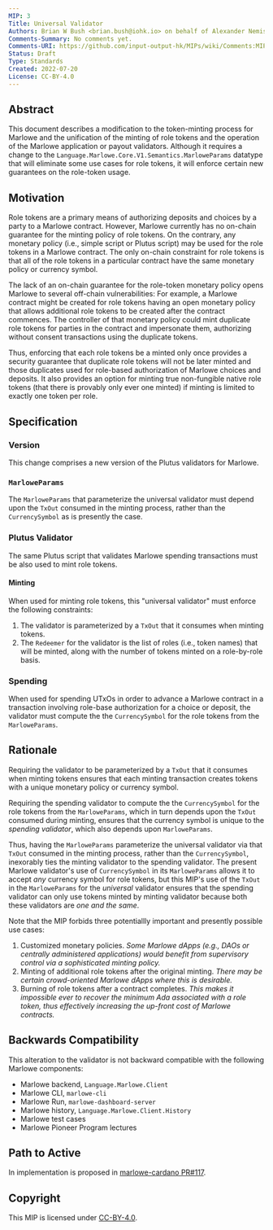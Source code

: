 ```yaml
---
MIP: 3
Title: Universal Validator
Authors: Brian W Bush <brian.bush@iohk.io> on behalf of Alexander Nemish
Comments-Summary: No comments yet.
Comments-URI: https://github.com/input-output-hk/MIPs/wiki/Comments:MIP-0003
Status: Draft
Type: Standards
Created: 2022-07-20
License: CC-BY-4.0
---
```



## Abstract

This document describes a modification to the token-minting process for Marlowe and the unification of the minting of role tokens and the operation of the Marlowe application or payout validators. Although it requires a change to the `Language.Marlowe.Core.V1.Semantics.MarloweParams` datatype that will eliminate some use cases for role tokens, it will enforce certain new guarantees on the role-token usage.


## Motivation

Role tokens are a primary means of authorizing deposits and choices by a party to a Marlowe contract. However, Marlowe currently has no on-chain guarantee for the minting policy of role tokens. On the contrary, any monetary policy (i.e., simple script or Plutus script) may be used for the role tokens in a Marlowe contract. The only on-chain constraint for role tokens is that all of the role tokens in a particular contract have the same monetary policy or currency symbol.

The lack of an on-chain guarantee for the role-token monetary policy opens Marlowe to several off-chain vulnerabilities: For example, a Marlowe contract might be created for role tokens having an open monetary policy that allows additional role tokens to be created after the contract commences. The controller of that monetary policy could mint duplicate role tokens for parties in the contract and impersonate them, authorizing without consent transactions using the duplicate tokens.

Thus, enforcing that each role tokens be a minted only once provides a security guarantee that duplicate role tokens will not be later minted and those duplicates used for role-based authorization of Marlowe choices and deposits. It also provides an option for minting true non-fungible native role tokens (that there is provably only ever one minted) if minting is limited to exactly one token per role.


## Specification

### Version

This change comprises a new version of the Plutus validators for Marlowe.


### `MarloweParams`

The `MarloweParams` that parameterize the universal validator must depend upon the `TxOut` consumed in the minting process, rather than the `CurrencySymbol` as is presently the case.


### Plutus Validator

The same Plutus script that validates Marlowe spending transactions must be also used to mint role tokens.


#### Minting

When used for minting role tokens, this "universal validator" must enforce the following constraints:
1.  The validator is parameterized by a `TxOut` that it consumes when minting tokens.
2. The `Redeemer` for the validator is the list of roles (i.e., token names) that will be minted, along with the number of tokens minted on a role-by-role basis.


### Spending

When used for spending UTxOs in order to advance a Marlowe contract in a transaction involving role-base authorization for a choice or deposit, the validator must compute the the `CurrencySymbol` for the role tokens from the `MarloweParams`.


## Rationale

Requiring the validator to be parameterized by a `TxOut` that it consumes when minting tokens ensures that each minting transaction creates tokens with a unique monetary policy or currency symbol.

Requiring the spending validator to compute the the `CurrencySymbol` for the role tokens from the `MarloweParams`, which in turn depends upon the `TxOut` consumed during minting, ensures that the currency symbol is unique to the *spending validator*, which also depends upon `MarloweParams`.

Thus, having the `MarloweParams` parameterize the universal validator via that `TxOut` consumed in the minting process, rather than the `CurrencySymbol`, inexorably ties the minting validator to the spending validator. The present Marlowe validator's use of `CurrencySymbol` in its `MarloweParams` allows it to accept *any* currency symbol for role tokens, but this MIP's use of the `TxOut` in the `MarloweParams` for the *universal* validator ensures that the spending validator can only use tokens minted by minting validator because both these validators are *one and the same*.

Note that the MIP forbids three potentiallly important and presently possible use cases:
1.  Customized monetary policies. *Some Marlowe dApps (e.g., DAOs or centrally administered applications) would benefit from supervisory control via a sophisticated minting policy.*
2.  Minting of additional role tokens after the original minting. *There may be certain crowd-oriented Marlowe dApps where this is desirable.*
3.  Burning of role tokens after a contract completes. *This makes it impossible ever to recover the minimum Ada associated with a role token, thus effectively increasing the up-front cost of Marlowe contracts.*


## Backwards Compatibility

This alteration to the validator is not backward compatible with the following Marlowe components:
*   Marlowe backend, `Language.Marlowe.Client`
*   Marlowe CLI, `marlowe-cli`
*   Marlowe Run, `marlowe-dashboard-server`
*   Marlowe history, `Language.Marlowe.Client.History`
*   Marlowe test cases
*   Marlowe Pioneer Program lectures


## Path to Active

In implementation is proposed in [marlowe-cardano PR#117](https://github.com/input-output-hk/marlowe-cardano/pull/117).


## Copyright

This MIP is licensed under [CC-BY-4.0](https://creativecommons.org/licenses/by/4.0/legalcode).
